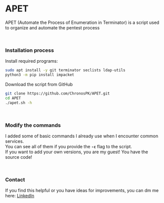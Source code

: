 # APET
APET (Automate the Process of Enumeration in Terminator) is a script used to organize and automate the pentest process

<br>

### Installation process
Install required programs:
```bash
sudo apt install -y git terminator seclists ldap-utils 
python3 -m pip install impacket
```
Download the script from GitHub
```bash
git clone https://github.com/ChronosPK/APET.git
cd APET
./apet.sh -h
```

<br>

### Modify the commands
I added some of basic commands I already use when I encounter common services. <br>
You can see all of them if you provide the **`-c`** flag to the script. <br>
If you want to add your own versions, you are my guest! You have the source code!

<br>

### Contact
If you find this helpful or you have ideas for improvements, you can dm me here:
[LinkedIn](https://www.linkedin.com/in/radumarin001/)
